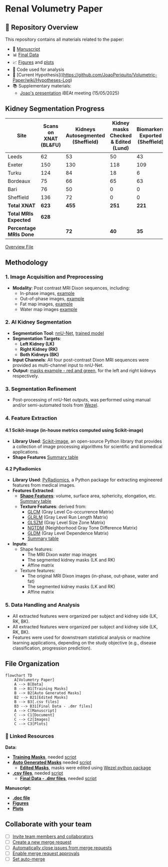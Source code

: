 # Renal Volumetry Paper

## 📁 Repository Overview

This repository contains all materials related to the paper:

- 📜 [Manuscript](https://docs.google.com/document/d/1L143lAdu8BfLrkVTEY1y5ZnZTe6ZOs-xBgYS53W6nsw/edit?usp=sharing)
- 📊 [Final Data](https://drive.google.com/drive/u/1/folders/1-g3WZZKO1y1eQyAiZwgaofX2Zd4s35cT)
- 📈 [Figures](https://drive.google.com/drive/u/1/folders/1hV_f3ofe-5JJVM9FZHp_YBZyT-5HmRJ8) and [plots](https://drive.google.com/drive/u/1/folders/1iAzip3OsMUd6ud0WxBglLW4eD9gVv0Ea)
- 🧮 Code used for analysis
- 🧠 [Current Hypothesis]((https://github.com/JoaoPeriquito/Volumetric-Paper/wiki/Hypotheses-Log)
- 📚 Supplementary materials:
    - [Joao's presentation](https://docs.google.com/presentation/d/19h2q0bE5W7bgc5uiPAqjPcGWYzESoKZ_/edit?usp=sharing&ouid=106782107287624600181&rtpof=true&sd=true) iBEAt meeting (15/05/2025)

## Kidney Segmentation Progress

| Site             | Scans on XNAT (BL&FU) | Kidneys Autosegmented (Sheffield) | Kidney masks Checked & Edited (Lund) | Biomarkers Exported (Sheffield) |
|------------------|------------------------|------------------------------------|---------------------------------------|----------------------------------|
| Leeds            | 62                     | 53                                 | 50                                    | 43                               |
| Exeter           | 150                    | 130                                | 118                                   | 109                              |
| Turku            | 124                    | 84                                 | 18                                    | 6                                |
| Bordeaux         | 75                     | 66                                 | 65                                    | 63                               |
| Bari             | 76                     | 50                                 | 0                                     | 0                                |
| Sheffield        | 136                    | 72                                 | 0                                     | 0                                |
| **Total XNAT**   | **623**                | **455**                             | **251**                               | **221**                          |
| **Total MRIs Expected** | **628**         |                                    |                                       |                                  |
| **Percentage MRIs Done** |              | **72**                              | **40**                                | **35**                           |

[Overview File](https://docs.google.com/spreadsheets/d/1jGKE69HscmHufjyAdU29GqbEUsG6fa4S/edit?usp=sharing&ouid=106782107287624600181&rtpof=true&sd=true)

## Methodology

### 1. Image Acquisition and Preprocessing
- **Modality**: Post contrast MRI Dixon sequences, including:
  - In-phase images, [example](https://drive.google.com/file/d/1Ki8mcTZX7XZceNvyRSJyCAdQNifsENcL/view?usp=drive_link)  
  - Out-of-phase images, [example](https://drive.google.com/file/d/1uu7wcxBe-Z-W0kLeN_j-DGC3Rn8zt5GN/view?usp=sharing)
  - Fat map images, [example](https://drive.google.com/file/d/12QH3-LoywpcyAZZlaZpNlcQcUD-Sy_QU/view?usp=drive_link)
  - Water map images [example](https://drive.google.com/file/d/15lraJEvopL4QZaALIze2zWTmDoLw0A-P/view?usp=drive_link)

### 2. AI Kidney Segmentation
- **Segmentation Tool**: [nnU-Net](https://github.com/MIC-DKFZ/nnUNet), [trained model](https://zenodo.org/records/15328218)
- **Segmentation Targets**:  
  - **Left Kidney (LK)**  
  - **Right Kidney (RK)**
  - **Both Kidneys (BK)**
- **Input Channels**: All four post-contrast Dixon MRI sequences were provided as multi-channel input to nnU-Net.
- **Output**: [masks example - red and green,](https://drive.google.com/file/d/1UiemPWvhu9u4BljqK3-fMBWz2F-49hy1/view?usp=drive_link) for the left and right kidneys respectively.

### 3. Segmentation Refinement
- Post-processing of nnU-Net outputs, was performed using manual and/or semi-automated tools from [Wezel](https://github.com/plaresmedima/wezel).

### 4. Feature Extraction
#### 4.1 Scikit-image (in-house metrics computed using Scikit-image) 
- **Library Used**: [Scikit-image](https://scikit-image.org/), an open-source Python library that provides a collection of image processing algorithms for scientific and biomedical applications.
- **Shape Features**
[Summary table](https://gitlab.com/JoaoPeriquito/volumetry_paper/-/wikis/In-house-features-using-Scikit-image)
#### 4.2 PyRadiomics
- **Library Used**: [PyRadiomics](https://pyradiomics.readthedocs.io/), a Python package for extracting engineered features from medical images.
- **Features Extracted**:
  - **[Shape Features](https://pyradiomics.readthedocs.io/en/latest/features.html#module-radiomics.shape)**: volume, surface area, sphericity, elongation, etc. [Summary table](https://gitlab.com/JoaoPeriquito/volumetry_paper/-/wikis/PyRadiomics-shape-features)
  - **Texture Features**: derived from:
    - [GLCM](https://pyradiomics.readthedocs.io/en/latest/features.html#module-radiomics.glcm) (Gray Level Co-occurrence Matrix)
    - [GLRLM](https://pyradiomics.readthedocs.io/en/latest/features.html#module-radiomics.glrlm) (Gray Level Run Length Matrix)
    - [GLSZM](https://pyradiomics.readthedocs.io/en/latest/features.html#module-radiomics.glszm) (Gray Level Size Zone Matrix)
    - [NGTDM](https://pyradiomics.readthedocs.io/en/latest/features.html#module-radiomics.ngtdm) (Neighborhood Gray Tone Difference Matrix)
    - [GLDM](https://pyradiomics.readthedocs.io/en/latest/features.html#module-radiomics.gldm) (Gray Level Dependence Matrix)
    - [Summary table](https://gitlab.com/JoaoPeriquito/volumetry_paper/-/wikis/Texture-features-PyRadiomics)
- **Inputs**:
    - Shape features:
        - The MRI Dixon water map images
        - The segmented kidney masks (LK and RK)
        - Affine matrix
    - Texture features:
        - The original MRI Dixon images (in-phase, out-phase, water and fat)
        - The segmented kidney masks (LK and RK)
        - Affine matrix

### 5. Data Handling and Analysis
- All extracted features were organized per subject and kidney side (LK, RK, BK).
- All extracted features were organized per subject and kidney side (LK, RK, BK).
- Features were used for downstream statistical analysis or machine learning applications, depending on the study objective (e.g., disease classification, progression prediction).

## File Organization

```mermaid
flowchart TD
    A[Volumetry Paper]
    A --> B[Data]
    B --> B1[Training Masks]
    B --> B2[Auto Generated Masks]
    B2 --> B21[Edited Masks]
    B --> B3[.csv files]
    B3 --> B31[Final Data - .dmr files]
    A --> C[Manuscript]
    C --> C1[Document]
    C --> C2[Images]
    C --> C3[Plots]

```

### 📂 Linked Resources

**Data:**
- [**Training Masks**](https://drive.google.com/drive/u/1/folders/1Y1KQUfxa8W16sZZBWq718WcsZ80Q9cyV), needed [script](https://github.com/QIB-Sheffield/iBEAt/blob/Development/scripts/Folder_Volumetry_1_dcmTrainingMasks_Dixons.py)
- [**Auto Generated Masks**](https://drive.google.com/drive/u/1/folders/1iVU4aOqZPjYY1chcHKwDkVCT5_QTNojL) needed [script](https://github.com/QIB-Sheffield/iBEAt/blob/Development/scripts/Folder_Volumetry_2_dcmFinalMasks_Dixons.py)
  - [**Edited Masks**](https://drive.google.com/drive/u/1/folders/1QxUPnd61INezsGj0Xlnb8c24bjxDcR1A), masks were edited using [Wezel python package](https://pypi.org/project/wezel/)
- [**.csv files**](https://drive.google.com/drive/u/1/folders/1xhT6DlThcXqxY4_d0dbZ1EV7kDk8Xfh-), needed [script](https://github.com/QIB-Sheffield/iBEAt/blob/Development/scripts/Folder_Volumetry_3_csvBiomarkers_main%20copy.py)
    - [**Final Data - .dmr files**](https://drive.google.com/drive/u/1/folders/1-g3WZZKO1y1eQyAiZwgaofX2Zd4s35cT), needed [script](https://github.com/QIB-Sheffield/iBEAt/blob/Development/utilities/convert_csv_dmr.py)

**Manuscript:**
- [**.doc file**](https://docs.google.com/document/d/1L143lAdu8BfLrkVTEY1y5ZnZTe6ZOs-xBgYS53W6nsw/edit?usp=sharing)
- [**Figures**](https://drive.google.com/drive/u/1/folders/1hV_f3ofe-5JJVM9FZHp_YBZyT-5HmRJ8)
- [**Plots**](https://drive.google.com/drive/u/1/folders/1iAzip3OsMUd6ud0WxBglLW4eD9gVv0Ea)

## Collaborate with your team

- [ ] [Invite team members and collaborators](https://docs.gitlab.com/ee/user/project/members/)
- [ ] [Create a new merge request](https://docs.gitlab.com/ee/user/project/merge_requests/creating_merge_requests.html)
- [ ] [Automatically close issues from merge requests](https://docs.gitlab.com/ee/user/project/issues/managing_issues.html#closing-issues-automatically)
- [ ] [Enable merge request approvals](https://docs.gitlab.com/ee/user/project/merge_requests/approvals/)
- [ ] [Set auto-merge](https://docs.gitlab.com/user/project/merge_requests/auto_merge/)
